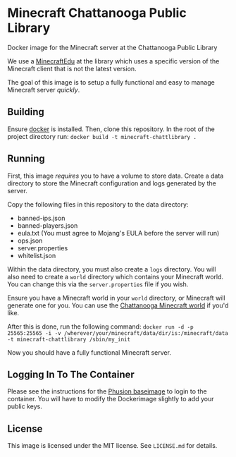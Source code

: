 # Minecraft Chattanooga Public Library

Docker image for the Minecraft server at the Chattanooga Public Library

We use a [MinecraftEdu](https://minecraftedu.com/) at the library which uses a specific version of the Minecraft client that is not the latest version.

The goal of this image is to setup a fully functional and easy to manage Minecraft server *quickly*.

## Building

Ensure [docker](https://www.docker.com/) is installed. Then, clone this repository. In the root of the project directory run: `docker build -t minecraft-chattlibrary .`

## Running

First, this image *requires* you to have a volume to store data. Create a data directory to store the Minecraft configuration and logs generated by the server.

Copy the following files in this repository to the data directory:
  * banned-ips.json
  * banned-players.json
  * eula.txt (You must agree to Mojang's EULA before the server will run)
  * ops.json
  * server.properties
  * whitelist.json

Within the data directory, you must also create a `logs` directory. You will also need to create a `world` directory which contains your Minecraft world. You can change this via the `server.properties` file if you wish.

Ensure you have a Minecraft world in your `world` directory, or Minecraft will generate one for you. You can use the [Chattanooga Minecraft world](https://github.com/ChattanoogaPublicLibrary/voxel-chattanooga) if you'd like.

After this is done, run the following command: `docker run -d -p 25565:25565 -i -v /wherever/your/minecraft/data/dir/is:/minecraft/data -t minecraft-chattlibrary /sbin/my_init`

Now you should have a fully functional Minecraft server.

## Logging In To The Container

Please see the instructions for the [Phusion baseimage](https://github.com/phusion/baseimage-docker#login_ssh) to login to the container. You will have to modify the Dockerimage slightly to add your public keys.

## License

This image is licensed under the MIT license. See `LICENSE.md` for details.
